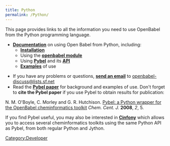 ```yaml
---
title: Python
permalink: /Python/
---
```


This page provides links to all the information you need to use OpenBabel from the Python programming language.

-   **[Documentation](http://openbabel.org/docs/current/UseTheLibrary/Python.html)** on using Open Babel from Python, including:
    -   **[Installation](http://openbabel.org/docs/current/UseTheLibrary/PythonInstall.html)**
    -   Using the **[openbabel module](http://openbabel.org/docs/current/UseTheLibrary/PythonDoc.html)**
    -   Using **[Pybel](http://openbabel.org/docs/current/UseTheLibrary/Python_Pybel.html)** and its **[API](http://openbabel.org/docs/current/UseTheLibrary/Python_PybelAPI.html)**
    -   **[Examples](http://openbabel.org/docs/current/UseTheLibrary/PythonExamples.html)** of use

<!-- -->

-   If you have any problems or questions, **[send an email](mailto:openbabel-discuss@lists.sf.net)** to openbabel-discuss@lists.sf.net
-   Read the **[Pybel paper](http://dx.doi.org/10.1186/1752-153X-2-5)** for background and examples of use. Don't forget to **cite the Pybel paper** if you use Pybel to obtain results for publication:


N. M. O'Boyle, C. Morley and G. R. Hutchison. [Pybel: a Python wrapper for the OpenBabel cheminformatics toolkit](http://dx.doi.org/10.1186/1752-153X-2-5) *Chem. Cent. J.* **2008**, *2*, 5.

If you find Pybel useful, you may also be interested in **[Cinfony](http://cinfony.googlecode.com)** which allows you to access several cheminformatics toolkits using the same Python API as Pybel, from both regular Python and Jython.

[Category:Developer](/Category:Developer "wikilink")